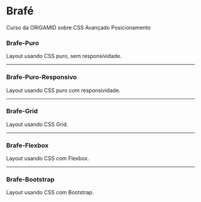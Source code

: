 <h1>Brafé</h1>
<p>Curso da ORIGAMID sobre CSS Avançado Posicionamento</p>

<h3>Brafe-Puro</h3>
<p>Layout usando CSS puro, sem responsividade.</p>

<hr>

<h3>Brafe-Puro-Responsivo</h3>
<p>Layout usando CSS puro com responsividade.</p>

<hr>

<h3>Brafe-Grid</h3>
<p>Layout usando CSS Grid.</p>

<hr>

<h3>Brafe-Flexbox</h3>
<p>Layout usando CSS com Flexbox.</p>

<hr>

<h3>Brafe-Bootstrap</h3>
<p>Layout usando CSS com Bootstrap.</p>

